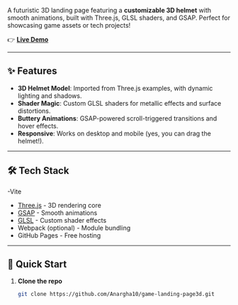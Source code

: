 A futuristic 3D landing page featuring a **customizable 3D helmet** with smooth animations, built with Three.js, GLSL shaders, and GSAP. Perfect for showcasing game assets or tech projects!

👉 [**Live Demo**](https://anargha10.github.io/game-landing-page3d/) 

---

## ✨ Features
- **3D Helmet Model**: Imported from Three.js examples, with dynamic lighting and shadows.
- **Shader Magic**: Custom GLSL shaders for metallic effects and surface distortions.
- **Buttery Animations**: GSAP-powered scroll-triggered transitions and hover effects.
- **Responsive**: Works on desktop and mobile (yes, you can drag the helmet!).
  

---

## 🛠 Tech Stack
-Vite
- [Three.js](https://threejs.org/) - 3D rendering core
- [GSAP](https://greensock.com/gsap/) - Smooth animations
- [GLSL](https://webglfundamentals.org/) - Custom shader effects
- Webpack (optional) - Module bundling
- GitHub Pages - Free hosting

---

## 🚀 Quick Start

1. **Clone the repo**  
   ```bash
   git clone https://github.com/Anargha10/game-landing-page3d.git
